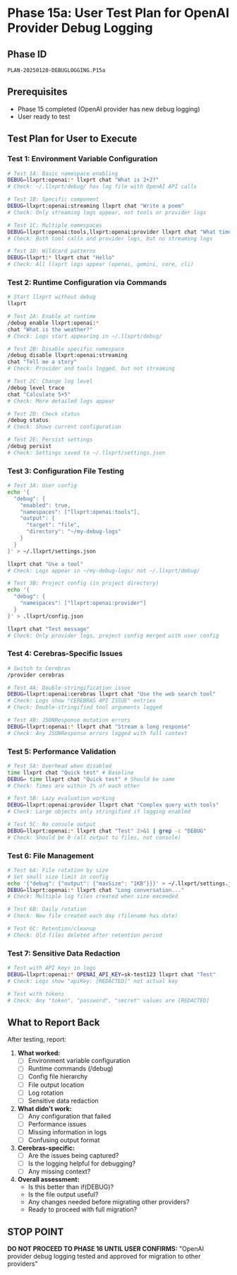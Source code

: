 # Phase 15a: User Test Plan for OpenAI Provider Debug Logging

## Phase ID
`PLAN-20250120-DEBUGLOGGING.P15a`

## Prerequisites
- Phase 15 completed (OpenAI provider has new debug logging)
- User ready to test

## Test Plan for User to Execute

### Test 1: Environment Variable Configuration

```bash
# Test 1A: Basic namespace enabling
DEBUG=llxprt:openai:* llxprt chat "What is 2+2?"
# Check: ~/.llxprt/debug/ has log file with OpenAI API calls

# Test 1B: Specific component
DEBUG=llxprt:openai:streaming llxprt chat "Write a poem"
# Check: Only streaming logs appear, not tools or provider logs

# Test 1C: Multiple namespaces
DEBUG=llxprt:openai:tools,llxprt:openai:provider llxprt chat "What time is it?"
# Check: Both tool calls and provider logs, but no streaming logs

# Test 1D: Wildcard patterns
DEBUG=llxprt:* llxprt chat "Hello"
# Check: All llxprt logs appear (openai, gemini, core, cli)
```

### Test 2: Runtime Configuration via Commands

```bash
# Start llxprt without debug
llxprt

# Test 2A: Enable at runtime
/debug enable llxprt:openai:*
chat "What is the weather?"
# Check: Logs start appearing in ~/.llxprt/debug/

# Test 2B: Disable specific namespace
/debug disable llxprt:openai:streaming
chat "Tell me a story"
# Check: Provider and tools logged, but not streaming

# Test 2C: Change log level
/debug level trace
chat "Calculate 5+5"
# Check: More detailed logs appear

# Test 2D: Check status
/debug status
# Check: Shows current configuration

# Test 2E: Persist settings
/debug persist
# Check: Settings saved to ~/.llxprt/settings.json
```

### Test 3: Configuration File Testing

```bash
# Test 3A: User config
echo '{
  "debug": {
    "enabled": true,
    "namespaces": ["llxprt:openai:tools"],
    "output": {
      "target": "file",
      "directory": "~/my-debug-logs"
    }
  }
}' > ~/.llxprt/settings.json

llxprt chat "Use a tool"
# Check: Logs appear in ~/my-debug-logs/ not ~/.llxprt/debug/

# Test 3B: Project config (in project directory)
echo '{
  "debug": {
    "namespaces": ["llxprt:openai:provider"]
  }
}' > .llxprt/config.json

llxprt chat "Test message"
# Check: Only provider logs, project config merged with user config
```

### Test 4: Cerebras-Specific Issues

```bash
# Switch to Cerebras
/provider cerebras

# Test 4A: Double-stringification issue
DEBUG=llxprt:openai:cerebras llxprt chat "Use the web search tool"
# Check: Logs show "CEREBRAS API ISSUE" entries
# Check: Double-stringified tool arguments logged

# Test 4B: JSONResponse mutation errors
DEBUG=llxprt:openai:* llxprt chat "Stream a long response"
# Check: Any JSONResponse errors logged with full context
```

### Test 5: Performance Validation

```bash
# Test 5A: Overhead when disabled
time llxprt chat "Quick test" # Baseline
DEBUG= time llxprt chat "Quick test" # Should be same
# Check: Times are within 1% of each other

# Test 5B: Lazy evaluation working
DEBUG=llxprt:openai:provider llxprt chat "Complex query with tools"
# Check: Large objects only stringified if logging enabled

# Test 5C: No console output
DEBUG=llxprt:openai:* llxprt chat "Test" 2>&1 | grep -c "DEBUG"
# Check: Should be 0 (all output to files, not console)
```

### Test 6: File Management

```bash
# Test 6A: File rotation by size
# Set small size limit in config
echo '{"debug": {"output": {"maxSize": "1KB"}}}' > ~/.llxprt/settings.json
DEBUG=llxprt:openai:* llxprt chat "Long conversation..."
# Check: Multiple log files created when size exceeded

# Test 6B: Daily rotation
# Check: New file created each day (filename has date)

# Test 6C: Retention/cleanup
# Check: Old files deleted after retention period
```

### Test 7: Sensitive Data Redaction

```bash
# Test with API keys in logs
DEBUG=llxprt:openai:* OPENAI_API_KEY=sk-test123 llxprt chat "Test"
# Check: Logs show "apiKey: [REDACTED]" not actual key

# Test with tokens
# Check: Any "token", "password", "secret" values are [REDACTED]
```

## What to Report Back

After testing, report:

1. **What worked:**
   - [ ] Environment variable configuration
   - [ ] Runtime commands (/debug)
   - [ ] Config file hierarchy
   - [ ] File output location
   - [ ] Log rotation
   - [ ] Sensitive data redaction

2. **What didn't work:**
   - [ ] Any configuration that failed
   - [ ] Performance issues
   - [ ] Missing information in logs
   - [ ] Confusing output format

3. **Cerebras-specific:**
   - [ ] Are the issues being captured?
   - [ ] Is the logging helpful for debugging?
   - [ ] Any missing context?

4. **Overall assessment:**
   - Is this better than if(DEBUG)?
   - Is the file output useful?
   - Any changes needed before migrating other providers?
   - Ready to proceed with full migration?

## STOP POINT

**DO NOT PROCEED TO PHASE 16 UNTIL USER CONFIRMS:**
"OpenAI provider debug logging tested and approved for migration to other providers"
